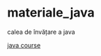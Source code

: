 # materiale_java
calea de învățare a java



[java course](https://www.youtube.com/watch?v=eIrMbAQSU34)
